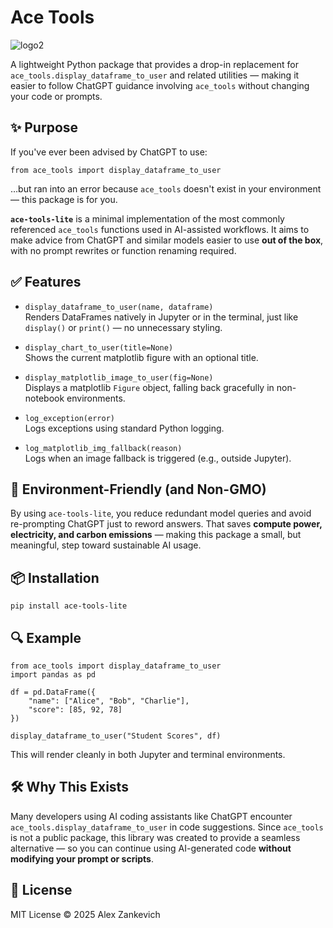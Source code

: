 # Ace Tools

![logo2](https://github.com/user-attachments/assets/ab8d7f6e-dc1a-424d-be8f-3e572fe8ed0e)


A lightweight Python package that provides a drop-in replacement for `ace_tools.display_dataframe_to_user` 
and related utilities — making it easier to follow ChatGPT guidance involving `ace_tools` 
without changing your code or prompts.

## ✨ Purpose

If you've ever been advised by ChatGPT to use:

```
from ace_tools import display_dataframe_to_user
```

…but ran into an error because `ace_tools` doesn't exist in your environment — this package is for you.

**`ace-tools-lite`** is a minimal implementation of the most commonly referenced `ace_tools` functions used in AI-assisted workflows. It aims to make advice from ChatGPT and similar models easier to use **out of the box**, with no prompt rewrites or function renaming required.

## ✅ Features

- `display_dataframe_to_user(name, dataframe)`  
  Renders DataFrames natively in Jupyter or in the terminal, just like `display()` or `print()` — no unnecessary styling.

- `display_chart_to_user(title=None)`  
  Shows the current matplotlib figure with an optional title.

- `display_matplotlib_image_to_user(fig=None)`  
  Displays a matplotlib `Figure` object, falling back gracefully in non-notebook environments.

- `log_exception(error)`  
  Logs exceptions using standard Python logging.

- `log_matplotlib_img_fallback(reason)`  
  Logs when an image fallback is triggered (e.g., outside Jupyter).

## 🌱 Environment-Friendly (and Non-GMO)

By using `ace-tools-lite`, you reduce redundant model queries and avoid re-prompting ChatGPT just to reword answers. That saves **compute power, electricity, and carbon emissions** — making this package a small, but meaningful, step toward sustainable AI usage.

## 📦 Installation

```
pip install ace-tools-lite
```

## 🔍 Example

```
from ace_tools import display_dataframe_to_user
import pandas as pd

df = pd.DataFrame({
    "name": ["Alice", "Bob", "Charlie"],
    "score": [85, 92, 78]
})

display_dataframe_to_user("Student Scores", df)
```

This will render cleanly in both Jupyter and terminal environments.

## 🛠 Why This Exists

Many developers using AI coding assistants like ChatGPT encounter `ace_tools.display_dataframe_to_user` in code suggestions. Since `ace_tools` is not a public package, this library was created to provide a seamless alternative — so you can continue using AI-generated code **without modifying your prompt or scripts**.


## 📄 License

MIT License © 2025 Alex Zankevich
